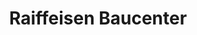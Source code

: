 ---
title: "Raiffeisen Baucenter"
url: /radolfzell-am-bodensee/raiffeisen-baucenter/
shop: Baustoffe
---